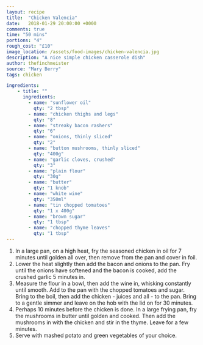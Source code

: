 ```yaml
---
layout: recipe
title:  "Chicken Valencia"
date:   2018-01-29 20:00:00 +0000
comments: true
time: "50 mins"
portions: "4"
rough_cost: "£10"
image_location: /assets/food-images/chicken-valencia.jpg
description: "A nice simple chicken casserole dish"
author: thefinchmeister
source: "Mary Berry"
tags: chicken

ingredients:
    - title: ""
      ingredients:
        - name: "sunflower oil"
          qty: "2 tbsp"
        - name: "chicken thighs and legs"
          qty: "8"
        - name: "streaky bacon rashers"
          qty: "6"
        - name: "onions, thinly sliced"
          qty: "2"
        - name: "button mushrooms, thinly sliced"
          qty: "400g"
        - name: "garlic cloves, crushed"
          qty: "3"
        - name: "plain flour"
          qty: "30g"
        - name: "butter"
          qty: "1 knob"
        - name: "white wine"
          qty: "350ml"
        - name: "tin chopped tomatoes"
          qty: "1 x 400g"
        - name: "brown sugar"
          qty: "1 tbsp"
        - name: "chopped thyme leaves"
          qty: "1 tbsp"
---
```

1. In a large pan, on a high heat, fry the seasoned chicken in oil for 7 minutes until golden all over,
then remove from the pan and cover in foil.
2. Lower the heat slightly then add the bacon and onions to the pan. 
Fry until the onions have softened and the bacon is cooked, add the crushed garlic 5 minutes in.
3. Measure the flour in a bowl, then add the wine in, whisking
constantly until smooth. Add to the pan with the chopped tomatoes and sugar.
Bring to the boil, then add the chicken - juices and all - to the pan. Bring
to a gentle simmer and leave on the hob with the lid on for 30 minutes.
4. Perhaps 10 minutes before the chicken is done. In a large frying pan,
fry the mushrooms in butter until golden and cooked. Then add the mushrooms in with
the chicken and stir in the thyme. Leave for a few minutes.
5. Serve with mashed potato and green vegetables of your choice.
